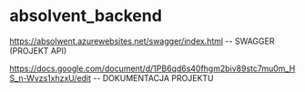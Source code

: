 # absolvent_backend

https://absolwent.azurewebsites.net/swagger/index.html  -- SWAGGER (PROJEKT API)

https://docs.google.com/document/d/1PB6qd6s40fhgm2biv89stc7mu0m_HS_n-Wvzs1xhzxU/edit  -- DOKUMENTACJA PROJEKTU 
